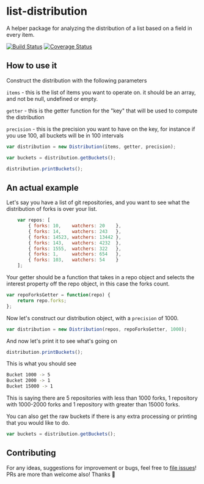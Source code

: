 # list-distribution
A helper package for analyzing the distribution of a list based on a field in every item.

[![Build Status](https://travis-ci.org/olivif/list-distribution.svg?branch=master)](https://travis-ci.org/olivif/list-distribution)
[![Coverage Status](https://codecov.io/github/olivif/list-distribution/coverage.svg?precision=2)](https://codecov.io/github/olivif/list-distribution)

## How to use it

Construct the distribution with the following parameters

`items` - this is the list of items you want to operate on. it should be an array, and not be null, undefined or empty.
 
`getter` - this is the getter function for the "key" that will be used to compute the distribution

`precision` - this is the precision you want to have on the key, for instance if you use 100, all buckets will be in 100 intervals
 
```js
var distribution = new Distribution(items, getter, precision);

var buckets = distribution.getBuckets();

distribution.printBuckets();
```

## An actual example

Let's say you have a list of git repositories, and you want to see what the distribution of forks is over your list.  

```js
    var repos: [
        { forks: 10,    watchers: 20    },
        { forks: 14,    watchers: 243   },
        { forks: 14523, watchers: 13442 },
        { forks: 143,   watchers: 4232  },
        { forks: 1555,  watchers: 322   },
        { forks: 1,     watchers: 654   },
        { forks: 103,   watchers: 54    }
    ];
```
Your getter should be a function that takes in a repo object and selects the interest property off the repo object, in this case the forks count.

```js
var repoForksGetter = function(repo) { 
    return repo.forks; 
};
```

Now let's construct our distribution object, with a `precision` of 1000.

```js
var distribution = new Distribution(repos, repoForksGetter, 1000);
```

And now let's print it to see what's going on

```js
distribution.printBuckets();
```

This is what you should see 

```sh
Bucket 1000 -> 5
Bucket 2000 -> 1
Bucket 15000 -> 1
```

This is saying there are 5 repositories with less than 1000 forks, 1 repository with 1000-2000 forks and 1 repository with greater than 15000 forks.

You can also get the raw buckets if there is any extra processing or printing that you would like to do. 
```js
var buckets = distribution.getBuckets();
```

## Contributing

For any ideas, suggestions for improvement or bugs, feel free to [file issues](https://github.com/olivif/list-distribution/issues)! PRs are more than welcome also! Thanks :tada: 
     
